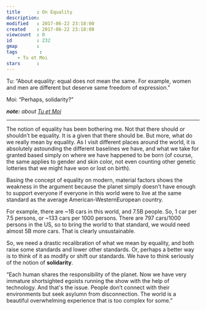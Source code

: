 ```yaml
---
title      : On Equality
description: 
modified   : 2017-06-22 23:18:00
created    : 2017-06-22 23:18:00
viewcount  : 0
id         : 232
gmap       : 
tags        :
    - Tu et Moi
stars      : 
---
```


Tu: “About equality: equal does not mean the same. For example, women and men are different but deserve same freedom of expression.”

Moi: “Perhaps, solidarity?”

***note:** about [Tu et Moi](Ce-que-tu-demandes)*

----

The notion of equality has been bothering me. Not that there should or shouldn’t be equality. It is a given that there should be. But more, what do we really mean by equality. As I visit different places around the world, it is absolutely astounding the different baselines we have, and what we take for granted based simply on where we have happened to be born (of course, the same applies to gender and skin color, not even counting other genetic lotteries that we might have won or lost on birth).

Basing the concept of equality on modern, material factors shows the weakness in the argument because the planet simply doesn’t have enough to support everyone if everyone in this world were to live at the same standard as the average American-WesternEuropean country.

For example, there are ~1B cars in this world, and 7.5B people. So, 1 car per 7.5 persons, or ~133 cars per 1000 persons. There are 797 cars/1000 persons in the US, so to bring the world to that standard, we would need almost 5B more cars. That is clearly unsustainable.

So, we need a drastic recalibration of what we mean by equality, and both raise some standards and lower other standards. Or, perhaps a better way is to think of it as modify or shift our standards. We have to think seriously of the notion of **solidarity**.

“Each human shares the responsibility of the planet. Now we have very immature shortsighted egoists running the show with the help of technology. And that's the issue. People don’t connect with their environments but seek asylumn from disconnection. The world is a beautiful overwhelming experience that is too complex for some.”
